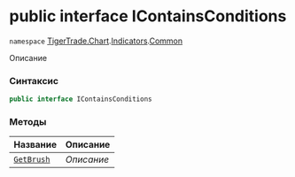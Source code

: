 
# public interface IContainsConditions
`namespace` [TigerTrade.Chart](../../../TigerTrade.Chart.md).[Indicators](../../../TigerTrade.Chart/Indicators.md).[Common](../../../TigerTrade.Chart/Indicators/Common.md)



Описание

### Синтаксис
```csharp
public interface IContainsConditions
```


### Методы
| Название | Описание |
| --- | --- |
| [`GetBrush`](./IContainsConditions.cs/Методы/GetBrush.md) | *Описание* |



